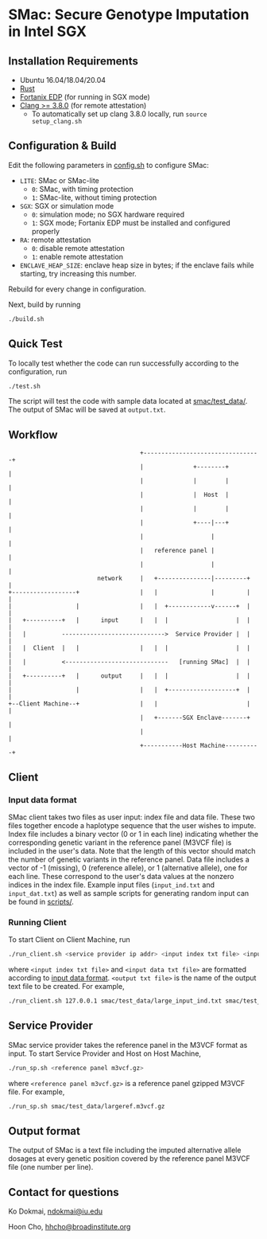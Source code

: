 # SMac: Secure Genotype Imputation in Intel SGX
## Installation Requirements
- Ubuntu 16.04/18.04/20.04
- [Rust](https://www.rust-lang.org/tools/install)
- [Fortanix EDP](https://edp.fortanix.com/docs/installation/guide/) (for running in SGX mode)
- [Clang >= 3.8.0](https://releases.llvm.org/download.html) (for remote attestation)
    - To automatically set up clang 3.8.0 locally, run `source setup_clang.sh`

## Configuration & Build
Edit the following parameters in [config.sh](config.sh) to configure SMac:
- `LITE`: SMac or SMac-lite
    - `0`: SMac, with timing protection
    - `1`: SMac-lite, without timing protection
- `SGX`: SGX or simulation mode
    - `0`: simulation mode; no SGX hardware required
    - `1`: SGX mode; Fortanix EDP must be installed and configured properly
- `RA`: remote attestation
    - `0`: disable remote attestation 
    - `1`: enable remote attestation 
- `ENCLAVE_HEAP_SIZE`: enclave heap size in bytes; if the enclave fails while starting, try increasing this number.

Rebuild for every change in configuration. 

Next, build by running
```bash
./build.sh

```

## Quick Test
To locally test whether the code can run successfully according to the configuration, run
```bash
./test.sh
```
The script will test the code with sample data located at [smac/test_data/](smac/test_data/). The output of SMac will be saved at `output.txt`.
<!--- To test on chr20 chunk1, first follow the instruction on https://github.com/statgen/Minimac4
to install minimac4. Replace the "minimac" executable in minimac/test_chr20_mmac.sh
with the correct path. Then run the script (test_chr20_mmac.sh) which saves the output to
out/mmac/. To test leak-resilient Rust implementation of minimac, run minimac/test_chr20_rust.sh
which saves the output to out/rust/. --->

## Workflow
```
                                     +---------------------------------+
                                     |              +--------+         |
                                     |              |        |         |
                                     |              |  Host  |         |
                                     |              |        |         |
                                     |              +----|---+         |
                                     |                   |             |
                                     |   reference panel |             |
                                     |                   |             |
                         network     |   +---------------|---------+   |
+------------------+                 |   |               |         |   |
|                  |                 |   |  +------------v------+  |   |
|   +----------+   |      input      |   |  |                   |  |   |
|   |          ----------------------------->  Service Provider |  |   |
|   |  Client  |   |                 |   |  |                   |  |   |
|   |          <-----------------------------   [running SMac]  |  |   |
|   +----------+   |      output     |   |  |                   |  |   |
|                  |                 |   |  +-------------------+  |   |
+--Client Machine--+                 |   |                         |   |
                                     |   +-------SGX Enclave-------+   |
                                     |                                 |
                                     +-----------Host Machine----------+
```
## Client

### Input data format 
SMac client takes two files as user input: index file and data file. These two files together
encode a haplotype sequence that the user wishes to impute. Index file includes a binary
vector (0 or 1 in each line) indicating whether the corresponding genetic variant in the
reference panel (M3VCF file) is included in the user's data. Note that the length of this
vector should match the number of genetic variants in the reference panel. Data file includes
a vector of -1 (missing), 0 (reference allele), or 1 (alternative allele), one for each line.
These correspond to the user's data values at the nonzero indices in the index file. 
Example input files (`input_ind.txt` and `input_dat.txt`) as well as sample scripts for
generating random input can be found in [scripts/](script/).


### Running Client 

To start Client on Client Machine, run
```bash
./run_client.sh <service provider ip addr> <input index txt file> <input data txt file> <output txt file>
```
where `<input index txt file>` and `<input data txt file>` are formatted according to [input data format](#input-data-format). `<output txt file>` is the name of the output text file to be created.  For example, 

```bash
./run_client.sh 127.0.0.1 smac/test_data/large_input_ind.txt smac/test_data/large_input_dat.txt output.txt
```
## Service Provider

SMac service provider takes the reference panel in the M3VCF format as input. To start Service Provider and Host on Host Machine,

```bash
./run_sp.sh <reference panel m3vcf.gz>
```

where `<reference panel m3vcf.gz>` is a reference panel gzipped M3VCF file. For example,
```bash
./run_sp.sh smac/test_data/largeref.m3vcf.gz
```
## Output format
The output of SMac is a text file including the imputed alternative allele dosages at every
genetic position covered by the reference panel M3VCF file (one number per line).

## Contact for questions
Ko Dokmai, ndokmai@iu.edu

Hoon Cho, hhcho@broadinstitute.org
